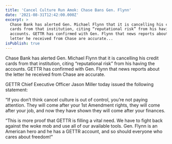 ```yaml
---
title: 'Cancel Culture Run Amok: Chase Bans Gen. Flynn'
date: '2021-08-31T12:42:00.000Z'
excerpt: >
  Chase Bank has alerted Gen. Michael Flynn that it is cancelling his credit
  cards from that institution, citing “reputational risk” from his having the
  accounts. GETTR has confirmed with Gen. Flynn that news reports about the
  letter he received from Chase are accurate...
isPublish: true
---
```


Chase Bank has alerted Gen. Michael Flynn that it is cancelling his credit cards from that institution, citing “reputational risk” from his having the accounts. GETTR has confirmed with Gen. Flynn that news reports about the letter he received from Chase are accurate.

GETTR Chief Executive Officer Jason Miller today issued the following statement:

“If you don’t think cancel culture is out of control, you’re not paying attention. They will come after your 1st Amendment rights, they will come after your job, and now they have shown they will come after your finances.

“This is more proof that GETTR is filling a vital need. We have to fight back against the woke mob and use all of our available tools. Gen. Flynn is an American hero and he has a GETTR account, and so should everyone who cares about freedom!"
